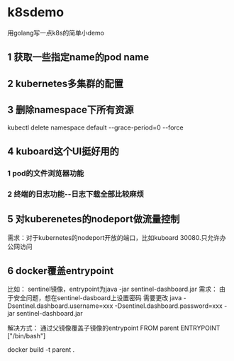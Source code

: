 # k8sdemo
用golang写一点k8s的简单小demo

## 1 获取一些指定name的pod name
## 2 kubernetes多集群的配置

## 3 删除namespace下所有资源
kubectl delete namespace default --grace-period=0 --force

## 4 kuboard这个UI挺好用的 
### 1 pod的文件浏览器功能
### 2 终端的日志功能--日志下载全部比较麻烦


## 5 对kuberenetes的nodeport做流量控制
需求：对于kubernetes的nodeport开放的端口，比如kuboard 30080.只允许办公网访问

## 6 docker覆盖entrypoint
比如： sentinel镜像，entrypoint为java -jar sentinel-dashboard.jar 
需求： 由于安全问题，想在sentinel-dasboard上设置密码 需要更改 java -Dsentinel.dashboard.username=xxx -Dsentinel.dashboard.password=xxx -jar sentinel-dashboard.jar 

解决方式：
通过父镜像覆盖子镜像的entrypoint
FROM parent
ENTRYPOINT ["/bin/bash"]

docker build -t parent .

